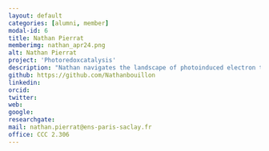 ```yaml
---
layout: default
categories: [alumni, member]
modal-id: 6
title: Nathan Pierrat
memberimg: nathan_apr24.png
alt: Nathan Pierrat
project: 'Photoredoxcatalysis'
description: "Nathan navigates the landscape of photoinduced electron transfer processes in dyads composed of perylene chromophores and Rh catalytic centers."
github: https://github.com/Nathanbouillon
linkedin: 
orcid: 
twitter: 
web:
google: 
researchgate: 
mail: nathan.pierrat@ens-paris-saclay.fr
office: CCC 2.306
---
```

